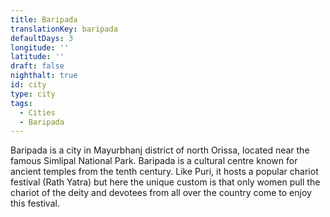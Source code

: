 ```yaml
---
title: Baripada
translationKey: baripada
defaultDays: 3
longitude: ''
latitude: ''
draft: false
nighthalt: true
id: city
type: city
tags:
  - Cities
  - Baripada
---
```

Baripada is a city in Mayurbhanj district of north Orissa, located near the famous Simlipal National Park. Baripada is a cultural centre known for ancient temples from the tenth century. Like Puri, it hosts a popular chariot festival (Rath Yatra) but here the unique custom is that only women pull the chariot of the deity and devotees from all over the country come to enjoy this festival.
